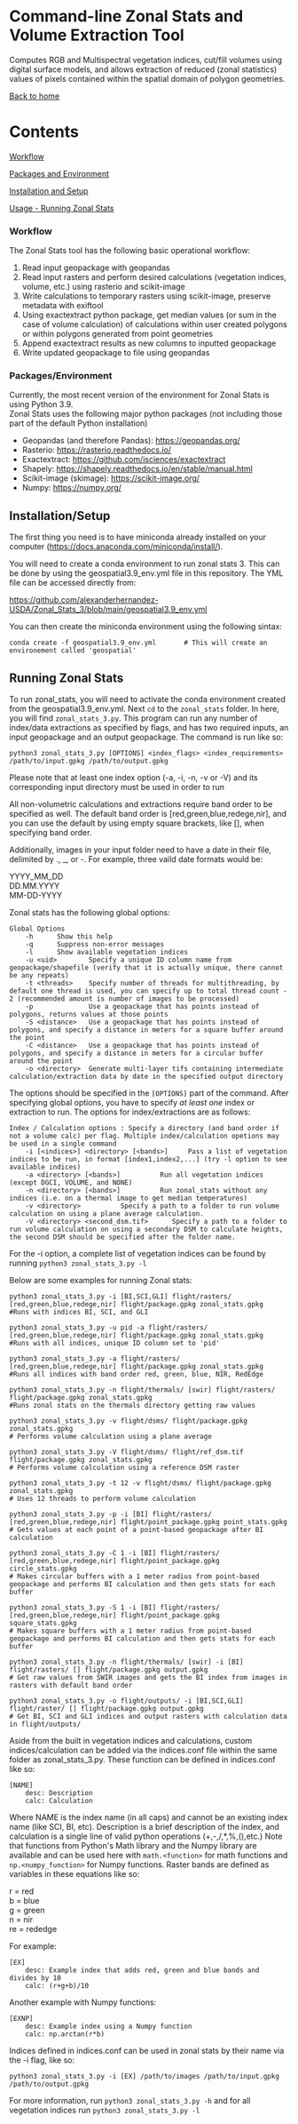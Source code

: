 # Command-line Zonal Stats and Volume Extraction Tool
Computes RGB and Multispectral vegetation indices, cut/fill volumes using digital surface models, and allows extraction of reduced (zonal statistics) values of pixels contained within the spatial domain of polygon geometries.

[Back to home](https://github.com/alexanderhernandez-USDA/Zonal-Stats-QGIS/blob/main/homedir.md)

# Contents
[Workflow](#Workflow)

[Packages and Environment](#Packages/Environment)

[Installation and Setup](#Installation/Setup)

[Usage - Running Zonal Stats](#Running-Zonal-Stats)


### Workflow
The Zonal Stats tool has the following basic operational workflow:
1. Read input geopackage with geopandas
2. Read input rasters and perform desired calculations (vegetation indices, volume, etc.) using rasterio and scikit-image 
3. Write calculations to temporary rasters using scikit-image, preserve metadata with exiftool
4. Using exactextract python package, get median values (or sum in the case of volume calculation) of calculations within user created polygons or within polygons generated from point geometries 
5. Append exactextract results as new columns to inputted geopackage
6. Write updated geopackage to file using geopandas

### Packages/Environment
Currently, the most recent version of the environment for Zonal Stats is using Python 3.9.  
Zonal Stats uses the following major python packages (not including those part of the default Python installation)
- Geopandas (and therefore Pandas): https://geopandas.org/
- Rasterio: https://rasterio.readthedocs.io/
- Exactextract: https://github.com/isciences/exactextract
- Shapely: https://shapely.readthedocs.io/en/stable/manual.html
- Scikit-image (skimage): https://scikit-image.org/
- Numpy: https://numpy.org/

## Installation/Setup

The first thing you need is to have miniconda already installed on your computer (https://docs.anaconda.com/miniconda/install/).

You will need to create a conda environment to run zonal stats 3. This can be done by using the geospatial3.9_env.yml file in this repository.
The YML file can be accessed directly from:

https://github.com/alexanderhernandez-USDA/Zonal_Stats_3/blob/main/geospatial3.9_env.yml

You can then create the miniconda environment using the following sintax:

```
conda create -f geospatial3.9_env.yml       # This will create an environement called 'geospatial'
```

## Running Zonal Stats

To run zonal_stats, you will need to activate the conda environment created from the geospatial3.9_env.yml. Next `cd` to the `zonal_stats` folder. In here, you will find `zonal_stats_3.py`. This program can run any number of index/data extractions as specified by flags, and has two required inputs, an input geopackage and an output geopackage. The command is run like so:
```
python3 zonal_stats_3.py [OPTIONS] <index_flags> <index_requirements> /path/to/input.gpkg /path/to/output.gpkg
```

Please note that at least one index option (-a, -i, -n, -v or -V) and its corresponding input directory must be used in order to run

All non-volumetric calculations and extractions require band order to be specified as well. The default band order is [red,green,blue,redege,nir], and you can
use the default by using empty square brackets, like [], when specifying band order.

Additionally, images in your input folder need to have a date in their file, delimited by ., _, or -. For example, three vaild date formats would be:

YYYY_MM_DD  
DD.MM.YYYY  
MM-DD-YYYY  

Zonal stats has the following global options:
```
Global Options
    -h      Show this help
    -q      Suppress non-error messages
    -l      Show available vegetation indices
    -u <uid>        Specify a unique ID column name from geopackage/shapefile (verify that it is actually unique, there cannot be any repeats)
    -t <threads>    Specify number of threads for multithreading, by default one thread is used, you can specify up to total thread count - 2 (recommended amount is number of images to be processed)
    -p              Use a geopackage that has points instead of polygons, returns values at those points
    -S <distance>   Use a geopackage that has points instead of polygons, and specify a distance in meters for a square buffer around the point
    -C <distance>   Use a geopackage that has points instead of polygons, and specify a distance in meters for a circular buffer around the point
    -o <directory>  Generate multi-layer tifs containing intermediate calculation/extraction data by date in the specified output directory
```

The options should be specified in the `[OPTIONS]` part of the command. After specifying global options, you have to specify _at least one_ index or extraction to run. The options for index/extractions are as follows:
```
Index / Calculation options : Specify a directory (and band order if not a volume calc) per flag. Multiple index/calculation opetions may be used in a single command
    -i [<indices>] <directory> [<bands>]     Pass a list of vegetation indices to be run, in format [index1,index2,...] (try -l option to see available indices)
    -a <directory> [<bands>]          Run all vegetation indices (except DGCI, VOLUME, and NONE)
    -n <directory> [<bands>]          Run zonal_stats without any indices (i.e. on a thermal image to get median temperatures)
    -v <directory>          Specify a path to a folder to run volume calculation on using a plane average calculation.
    -V <directory> <second_dsm.tif>      Specify a path to a folder to run volume calculation on using a secondary DSM to calculate heights, the second DSM should be specified after the folder name.
```

For the -i option, a complete list of vegetation indices can be found by running `python3 zonal_stats_3.py -l`

Below are some examples for running Zonal stats:
```
python3 zonal_stats_3.py -i [BI,SCI,GLI] flight/rasters/ [red,green,blue,redege,nir] flight/package.gpkg zonal_stats.gpkg
#Runs with indices BI, SCI, and GLI

python3 zonal_stats_3.py -u pid -a flight/rasters/ [red,green,blue,redege,nir] flight/package.gpkg zonal_stats.gpkg
#Runs with all indices, unique ID column set to 'pid'

python3 zonal_stats_3.py -a flight/rasters/ [red,green,blue,redege,nir] flight/package.gpkg zonal_stats.gpkg
#Runs all indices with band order red, green, blue, NIR, RedEdge

python3 zonal_stats_3.py -n flight/thermals/ [swir] flight/rasters/ flight/package.gpkg zonal_stats.gpkg
#Runs zonal stats on the thermals directory getting raw values

python3 zonal_stats_3.py -v flight/dsms/ flight/package.gpkg zonal_stats.gpkg
# Performs volume calculation using a plane average

python3 zonal_stats_3.py -V flight/dsms/ flight/ref_dsm.tif flight/package.gpkg zonal_stats.gpkg
# Performs volume calculation using a reference DSM raster

python3 zonal_stats_3.py -t 12 -v flight/dsms/ flight/package.gpkg zonal_stats.gpkg
# Uses 12 threads to perform volume calculation

python3 zonal_stats_3.py -p -i [BI] flight/rasters/ [red,green,blue,redege,nir] flight/point_package.gpkg point_stats.gpkg
# Gets values at each point of a point-based geopackage after BI calculation

python3 zonal_stats_3.py -C 1 -i [BI] flight/rasters/ [red,green,blue,redege,nir] flight/point_package.gpkg circle_stats.gpkg
# Makes circular buffers with a 1 meter radius from point-based geopackage and performs BI calculation and then gets stats for each buffer

python3 zonal_stats_3.py -S 1 -i [BI] flight/rasters/ [red,green,blue,redege,nir] flight/point_package.gpkg square_stats.gpkg
# Makes square buffers with a 1 meter radius from point-based geopackage and performs BI calculation and then gets stats for each buffer

python3 zonal_stats_3.py -n flight/thermals/ [swir] -i [BI] flight/rasters/ [] flight/package.gpkg output.gpkg
# Get raw values from SWIR images and gets the BI index from images in rasters with default band order

python3 zonal_stats_3.py -o flight/outputs/ -i [BI,SCI,GLI] flight/raster/ [] flight/package.gpkg output.gpkg
# Get BI, SCI and GLI indices and output rasters with calculation data in flight/outputs/
```

Aside from the built in vegetation indices and calculations, custom indices/calculation can be added via the indices.conf file within the same folder as zonal_stats_3.py. These function can be defined in indices.conf like so:
```
[NAME]
    desc: Description
    calc: Calculation
```
Where NAME is the index name (in all caps) and cannot be an existing index name (like SCI, BI, etc). Description is a brief description of the index, and calculation is a single line of valid python operations (+,-,/,\*,%,(),etc.) Note that functions from Python's Math library and the Numpy library are available and can be used here with `math.<function>` for math functions and `np.<numpy_function>` for Numpy functions. Raster bands are defined as variables in these equations like so:

r = red  
b = blue  
g = green  
n = nir  
re = rededge  

For example:
```
[EX]
    desc: Example index that adds red, green and blue bands and divides by 10
    calc: (r+g+b)/10
```
Another example with Numpy functions:
```
[EXNP]
    desc: Example index using a Numpy function
    calc: np.arctan(r*b)
```

Indices defined in indices.conf can be used in zonal stats by their name via the -i flag, like so:
```
python3 zonal_stats_3.py -i [EX] /path/to/images /path/to/input.gpkg /path/to/output.gpkg
```

For more information, run `python3 zonal_stats_3.py -h` and for all vegetation indices run `python3 zonal_stats_3.py -l`
